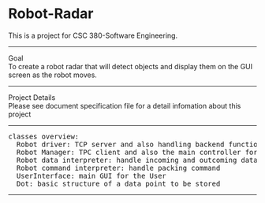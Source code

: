 # Robot-Radar
This is a project for CSC 380-Software Engineering.
<hr>
Goal<br>
To create a robot radar that will detect objects and display them on the GUI screen as the robot moves.
<hr>
Project Details<br>
Please see document specification file for a detail infomation about this project
<hr>
<pre>
classes overview:
  Robot driver: TCP server and also handling backend function for the server side
  Robot Manager: TPC client and also the main controller for the cilent side (main method)
  Robot data interpreter: handle incoming and outcoming data
  Robot command interpreter: handle packing command
  UserInterface: main GUI for the User
  Dot: basic structure of a data point to be stored 
</pre>
<hr>
